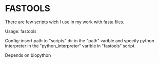 # FASTOOLS

There are few scripts wich I use in my work with fasta files.

Usage: fastools <subcommand> 

Config: insert path to "scripts" dir in the "path" varible and specify python interpreter in the "python_interpreter" varible in "fastools" script.

Depends on biopython
